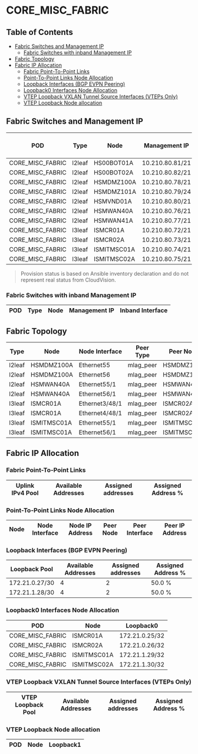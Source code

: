 # CORE_MISC_FABRIC

## Table of Contents

- [Fabric Switches and Management IP](#fabric-switches-and-management-ip)
  - [Fabric Switches with inband Management IP](#fabric-switches-with-inband-management-ip)
- [Fabric Topology](#fabric-topology)
- [Fabric IP Allocation](#fabric-ip-allocation)
  - [Fabric Point-To-Point Links](#fabric-point-to-point-links)
  - [Point-To-Point Links Node Allocation](#point-to-point-links-node-allocation)
  - [Loopback Interfaces (BGP EVPN Peering)](#loopback-interfaces-bgp-evpn-peering)
  - [Loopback0 Interfaces Node Allocation](#loopback0-interfaces-node-allocation)
  - [VTEP Loopback VXLAN Tunnel Source Interfaces (VTEPs Only)](#vtep-loopback-vxlan-tunnel-source-interfaces-vteps-only)
  - [VTEP Loopback Node allocation](#vtep-loopback-node-allocation)

## Fabric Switches and Management IP

| POD | Type | Node | Management IP | Platform | Provisioned in CloudVision | Serial Number |
| --- | ---- | ---- | ------------- | -------- | -------------------------- | ------------- |
| CORE_MISC_FABRIC | l2leaf | HS00BOT01A | 10.210.80.81/21 | 722XP | Provisioned | - |
| CORE_MISC_FABRIC | l2leaf | HS00BOT02A | 10.210.80.82/21 | 722XP | Provisioned | - |
| CORE_MISC_FABRIC | l2leaf | HSMDMZ100A | 10.210.80.78/21 | 722XP | Provisioned | - |
| CORE_MISC_FABRIC | l2leaf | HSMDMZ101A | 10.210.80.79/24 | 722XP | Provisioned | - |
| CORE_MISC_FABRIC | l2leaf | HSMVND01A | 10.210.80.80/21 | 758 | Provisioned | - |
| CORE_MISC_FABRIC | l2leaf | HSMWAN40A | 10.210.80.76/21 | 7280R3 | Provisioned | - |
| CORE_MISC_FABRIC | l2leaf | HSMWAN41A | 10.210.80.77/21 | 7280R3 | Provisioned | - |
| CORE_MISC_FABRIC | l3leaf | ISMCR01A | 10.210.80.72/21 | 7800R3 | Provisioned | - |
| CORE_MISC_FABRIC | l3leaf | ISMCR02A | 10.210.80.73/21 | 7800R3 | Provisioned | - |
| CORE_MISC_FABRIC | l3leaf | ISMITMSC01A | 10.210.80.74/21 | 7050X3 | Provisioned | - |
| CORE_MISC_FABRIC | l3leaf | ISMITMSC02A | 10.210.80.75/21 | 7050X3 | Provisioned | - |

> Provision status is based on Ansible inventory declaration and do not represent real status from CloudVision.

### Fabric Switches with inband Management IP

| POD | Type | Node | Management IP | Inband Interface |
| --- | ---- | ---- | ------------- | ---------------- |

## Fabric Topology

| Type | Node | Node Interface | Peer Type | Peer Node | Peer Interface |
| ---- | ---- | -------------- | --------- | ----------| -------------- |
| l2leaf | HSMDMZ100A | Ethernet55 | mlag_peer | HSMDMZ101A | Ethernet55 |
| l2leaf | HSMDMZ100A | Ethernet56 | mlag_peer | HSMDMZ101A | Ethernet56 |
| l2leaf | HSMWAN40A | Ethernet55/1 | mlag_peer | HSMWAN41A | Ethernet55/1 |
| l2leaf | HSMWAN40A | Ethernet56/1 | mlag_peer | HSMWAN41A | Ethernet56/1 |
| l3leaf | ISMCR01A | Ethernet3/48/1 | mlag_peer | ISMCR02A | Ethernet3/48/1 |
| l3leaf | ISMCR01A | Ethernet4/48/1 | mlag_peer | ISMCR02A | Ethernet4/48/1 |
| l3leaf | ISMITMSC01A | Ethernet55/1 | mlag_peer | ISMITMSC02A | Ethernet55/1 |
| l3leaf | ISMITMSC01A | Ethernet56/1 | mlag_peer | ISMITMSC02A | Ethernet56/1 |

## Fabric IP Allocation

### Fabric Point-To-Point Links

| Uplink IPv4 Pool | Available Addresses | Assigned addresses | Assigned Address % |
| ---------------- | ------------------- | ------------------ | ------------------ |

### Point-To-Point Links Node Allocation

| Node | Node Interface | Node IP Address | Peer Node | Peer Interface | Peer IP Address |
| ---- | -------------- | --------------- | --------- | -------------- | --------------- |

### Loopback Interfaces (BGP EVPN Peering)

| Loopback Pool | Available Addresses | Assigned addresses | Assigned Address % |
| ------------- | ------------------- | ------------------ | ------------------ |
| 172.21.0.27/30 | 4 | 2 | 50.0 % |
| 172.21.1.28/30 | 4 | 2 | 50.0 % |

### Loopback0 Interfaces Node Allocation

| POD | Node | Loopback0 |
| --- | ---- | --------- |
| CORE_MISC_FABRIC | ISMCR01A | 172.21.0.25/32 |
| CORE_MISC_FABRIC | ISMCR02A | 172.21.0.26/32 |
| CORE_MISC_FABRIC | ISMITMSC01A | 172.21.1.29/32 |
| CORE_MISC_FABRIC | ISMITMSC02A | 172.21.1.30/32 |

### VTEP Loopback VXLAN Tunnel Source Interfaces (VTEPs Only)

| VTEP Loopback Pool | Available Addresses | Assigned addresses | Assigned Address % |
| --------------------- | ------------------- | ------------------ | ------------------ |

### VTEP Loopback Node allocation

| POD | Node | Loopback1 |
| --- | ---- | --------- |
